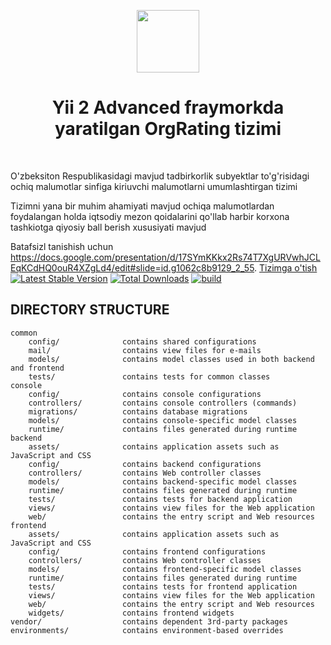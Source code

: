 <p align="center">
    <a href="https://github.com/yiisoft" target="_blank">
        <img src="https://avatars0.githubusercontent.com/u/993323" height="100px">
    </a>
    <h1 align="center">Yii 2 Advanced fraymorkda yaratilgan OrgRating tizimi</h1>
    <br>
</p>

O'zbeksiton Respublikasidagi mavjud tadbirkorlik subyektlar to'g'risidagi ochiq malumotlar sinfiga kiriuvchi malumotlarni umumlashtirgan tizimi

Tizimni yana bir muhim ahamiyati mavjud ochiqa malumotlardan foydalangan 
holda iqtsodiy mezon qoidalarini qo'llab harbir korxona tashkiotga qiyosiy ball berish xususiyati mavjud


Batafsizl tanishish uchun  https://docs.google.com/presentation/d/17SYmKKkx2Rs74T7XgURVwhJCLEqKCdHQ0ouR4XZgLd4/edit#slide=id.g1062c8b9129_2_55.
<a href="http://1ms.uz" target="_blank">
        Tizimga o'tish
    </a>
[![Latest Stable Version](https://img.shields.io/packagist/v/yiisoft/yii2-app-advanced.svg)](https://packagist.org/packages/yiisoft/yii2-app-advanced)
[![Total Downloads](https://img.shields.io/packagist/dt/yiisoft/yii2-app-advanced.svg)](https://packagist.org/packages/yiisoft/yii2-app-advanced)
[![build](https://github.com/yiisoft/yii2-app-advanced/workflows/build/badge.svg)](https://github.com/yiisoft/yii2-app-advanced/actions?query=workflow%3Abuild)

DIRECTORY STRUCTURE
-------------------

```
common
    config/              contains shared configurations
    mail/                contains view files for e-mails
    models/              contains model classes used in both backend and frontend
    tests/               contains tests for common classes    
console
    config/              contains console configurations
    controllers/         contains console controllers (commands)
    migrations/          contains database migrations
    models/              contains console-specific model classes
    runtime/             contains files generated during runtime
backend
    assets/              contains application assets such as JavaScript and CSS
    config/              contains backend configurations
    controllers/         contains Web controller classes
    models/              contains backend-specific model classes
    runtime/             contains files generated during runtime
    tests/               contains tests for backend application    
    views/               contains view files for the Web application
    web/                 contains the entry script and Web resources
frontend
    assets/              contains application assets such as JavaScript and CSS
    config/              contains frontend configurations
    controllers/         contains Web controller classes
    models/              contains frontend-specific model classes
    runtime/             contains files generated during runtime
    tests/               contains tests for frontend application
    views/               contains view files for the Web application
    web/                 contains the entry script and Web resources
    widgets/             contains frontend widgets
vendor/                  contains dependent 3rd-party packages
environments/            contains environment-based overrides
```
